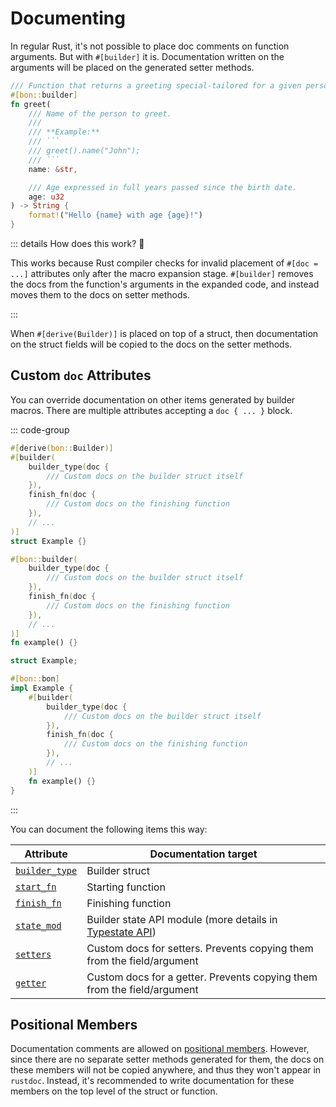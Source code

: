 # Documenting

In regular Rust, it's not possible to place doc comments on function arguments. But with `#[builder]` it is. Documentation written on the arguments will be placed on the generated setter methods.

````rust
/// Function that returns a greeting special-tailored for a given person
#[bon::builder]
fn greet(
    /// Name of the person to greet.
    ///
    /// **Example:**
    /// ```
    /// greet().name("John");
    /// ```
    name: &str,

    /// Age expressed in full years passed since the birth date.
    age: u32
) -> String {
    format!("Hello {name} with age {age}!")
}
````

::: details How does this work? 🤔

This works because Rust compiler checks for invalid placement of `#[doc = ...]` attributes only after the macro expansion stage. `#[builder]` removes the docs from the function's arguments in the expanded code, and instead moves them to the docs on setter methods.

:::

When `#[derive(Builder)]` is placed on top of a struct, then documentation on the struct fields will be copied to the docs on the setter methods.

## Custom `doc` Attributes

You can override documentation on other items generated by builder macros. There are multiple attributes accepting a `doc { ... }` block.

::: code-group

```rust [Struct]
#[derive(bon::Builder)]
#[builder(
    builder_type(doc {
        /// Custom docs on the builder struct itself
    }),
    finish_fn(doc {
        /// Custom docs on the finishing function
    }),
    // ...
)]
struct Example {}
```

```rust [Function]
#[bon::builder(
    builder_type(doc {
        /// Custom docs on the builder struct itself
    }),
    finish_fn(doc {
        /// Custom docs on the finishing function
    }),
    // ...
)]
fn example() {}
```

```rust [Method]
struct Example;

#[bon::bon]
impl Example {
    #[builder(
        builder_type(doc {
            /// Custom docs on the builder struct itself
        }),
        finish_fn(doc {
            /// Custom docs on the finishing function
        }),
        // ...
    )]
    fn example() {}
}
```

:::

You can document the following items this way:

| Attribute                                                            | Documentation target                                                         |
| -------------------------------------------------------------------- | ---------------------------------------------------------------------------- |
| [`builder_type`](../../reference/builder/top-level/builder_type#doc) | Builder struct                                                               |
| [`start_fn`](../../reference/builder/top-level/start_fn#doc)         | Starting function                                                            |
| [`finish_fn`](../../reference/builder/top-level/finish_fn#doc)       | Finishing function                                                           |
| [`state_mod`](../../reference/builder/top-level/state_mod#doc)       | Builder state API module (more details in [Typestate API](../typestate-api)) |
| [`setters`](../../reference/builder/member/setters#doc)              | Custom docs for setters. Prevents copying them from the field/argument       |
| [`getter`](../../reference/builder/member/getter#doc)                | Custom docs for a getter. Prevents copying them from the field/argument      |

## Positional Members

Documentation comments are allowed on [positional members](./positional-members). However, since there are no separate setter methods generated for them, the docs on these members will not be copied anywhere, and thus they won't appear in `rustdoc`. Instead, it's recommended to write documentation for these members on the top level of the struct or function.
